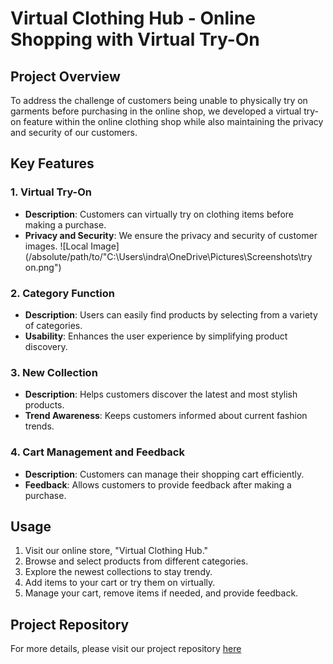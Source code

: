 # Virtual Clothing Hub - Online Shopping with Virtual Try-On

## Project Overview

To address the challenge of customers being unable to physically try on garments before purchasing in the online shop, we developed a virtual try-on feature within the online clothing shop while also maintaining the privacy and security of our customers.

## Key Features

### 1. Virtual Try-On

- **Description**: Customers can virtually try on clothing items before making a purchase.
- **Privacy and Security**: We ensure the privacy and security of customer images.
![Local Image](/absolute/path/to/"C:\Users\indra\OneDrive\Pictures\Screenshots\try on.png")



### 2. Category Function

- **Description**: Users can easily find products by selecting from a variety of categories.
- **Usability**: Enhances the user experience by simplifying product discovery.

### 3. New Collection

- **Description**: Helps customers discover the latest and most stylish products.
- **Trend Awareness**: Keeps customers informed about current fashion trends.

### 4. Cart Management and Feedback

- **Description**: Customers can manage their shopping cart efficiently.
- **Feedback**: Allows customers to provide feedback after making a purchase.

## Usage

1. Visit our online store, "Virtual Clothing Hub."
2. Browse and select products from different categories.
3. Explore the newest collections to stay trendy.
4. Add items to your cart or try them on virtually.
5. Manage your cart, remove items if needed, and provide feedback.

## Project Repository

For more details, please visit our project repository [here](https://github.com/Indranisarker/VirtualTryOn.git)

